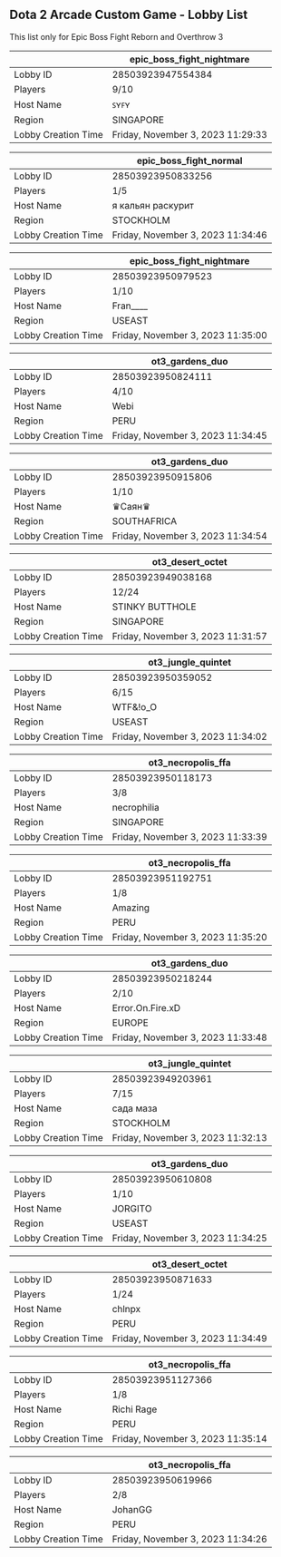## Dota 2 Arcade Custom Game - Lobby List

This list only for Epic Boss Fight Reborn and Overthrow 3

|  | epic_boss_fight_nightmare |
| ------ | ------ |
| Lobby ID | 28503923947554384 |
| Players | 9/10 |
| Host Name | ꜱʏꜰʏ |
| Region | SINGAPORE |
| Lobby Creation Time | Friday, November 3, 2023 11:29:33 |


|  | epic_boss_fight_normal |
| ------ | ------ |
| Lobby ID | 28503923950833256 |
| Players | 1/5 |
| Host Name | я кальян раскурит |
| Region | STOCKHOLM |
| Lobby Creation Time | Friday, November 3, 2023 11:34:46 |


|  | epic_boss_fight_nightmare |
| ------ | ------ |
| Lobby ID | 28503923950979523 |
| Players | 1/10 |
| Host Name | Fran____ |
| Region | USEAST |
| Lobby Creation Time | Friday, November 3, 2023 11:35:00 |


|  | ot3_gardens_duo |
| ------ | ------ |
| Lobby ID | 28503923950824111 |
| Players | 4/10 |
| Host Name | Webi |
| Region | PERU |
| Lobby Creation Time | Friday, November 3, 2023 11:34:45 |


|  | ot3_gardens_duo |
| ------ | ------ |
| Lobby ID | 28503923950915806 |
| Players | 1/10 |
| Host Name | ♛Саян♛ |
| Region | SOUTHAFRICA |
| Lobby Creation Time | Friday, November 3, 2023 11:34:54 |


|  | ot3_desert_octet |
| ------ | ------ |
| Lobby ID | 28503923949038168 |
| Players | 12/24 |
| Host Name | STINKY BUTTHOLE |
| Region | SINGAPORE |
| Lobby Creation Time | Friday, November 3, 2023 11:31:57 |


|  | ot3_jungle_quintet |
| ------ | ------ |
| Lobby ID | 28503923950359052 |
| Players | 6/15 |
| Host Name | WTF&!о_О |
| Region | USEAST |
| Lobby Creation Time | Friday, November 3, 2023 11:34:02 |


|  | ot3_necropolis_ffa |
| ------ | ------ |
| Lobby ID | 28503923950118173 |
| Players | 3/8 |
| Host Name | necrophilia |
| Region | SINGAPORE |
| Lobby Creation Time | Friday, November 3, 2023 11:33:39 |


|  | ot3_necropolis_ffa |
| ------ | ------ |
| Lobby ID | 28503923951192751 |
| Players | 1/8 |
| Host Name | Amazing |
| Region | PERU |
| Lobby Creation Time | Friday, November 3, 2023 11:35:20 |


|  | ot3_gardens_duo |
| ------ | ------ |
| Lobby ID | 28503923950218244 |
| Players | 2/10 |
| Host Name | Error.On.Fire.xD |
| Region | EUROPE |
| Lobby Creation Time | Friday, November 3, 2023 11:33:48 |


|  | ot3_jungle_quintet |
| ------ | ------ |
| Lobby ID | 28503923949203961 |
| Players | 7/15 |
| Host Name | сада маза |
| Region | STOCKHOLM |
| Lobby Creation Time | Friday, November 3, 2023 11:32:13 |


|  | ot3_gardens_duo |
| ------ | ------ |
| Lobby ID | 28503923950610808 |
| Players | 1/10 |
| Host Name | JORGITO |
| Region | USEAST |
| Lobby Creation Time | Friday, November 3, 2023 11:34:25 |


|  | ot3_desert_octet |
| ------ | ------ |
| Lobby ID | 28503923950871633 |
| Players | 1/24 |
| Host Name | chlnpx |
| Region | PERU |
| Lobby Creation Time | Friday, November 3, 2023 11:34:49 |


|  | ot3_necropolis_ffa |
| ------ | ------ |
| Lobby ID | 28503923951127366 |
| Players | 1/8 |
| Host Name | Richi Rage |
| Region | PERU |
| Lobby Creation Time | Friday, November 3, 2023 11:35:14 |


|  | ot3_necropolis_ffa |
| ------ | ------ |
| Lobby ID | 28503923950619966 |
| Players | 2/8 |
| Host Name | JohanGG |
| Region | PERU |
| Lobby Creation Time | Friday, November 3, 2023 11:34:26 |


